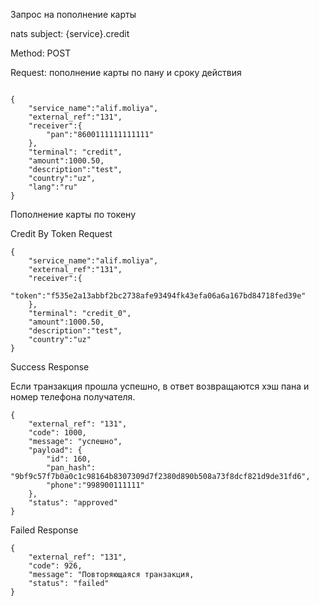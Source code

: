 Запрос на пополнение карты

nats subject: {service}.credit

Method: POST

Request: пополнение карты по пану и сроку действия

```

{
    "service_name":"alif.moliya",
    "external_ref":"131",
    "receiver":{
        "pan":"8600111111111111"
    },
    "terminal": "credit",
    "amount":1000.50,
    "description":"test",
    "country":"uz",
    "lang":"ru"
}

```

Пополнение карты по токену

Credit By Token Request

```
{
    "service_name":"alif.moliya",
    "external_ref":"131",
    "receiver":{
        "token":"f535e2a13abbf2bc2738afe93494fk43efa06a6a167bd84718fed39e"
    },
    "terminal": "credit_0",
    "amount":1000.50,
    "description":"test",
    "country":"uz"
}

```


Success Response

Если транзакция прошла успешно, в ответ возвращаются хэш пана и номер телефона получателя.
```
{
    "external_ref": "131",
    "code": 1000,
    "message": "успешно",
    "payload": {
        "id": 160,
        "pan_hash": "9bf9c57f7b0a0c1c98164b8307309d7f2380d890b508a73f8dcf821d9de31fd6",
        "phone":"998900111111"
    },
    "status": "approved"
}

```

Failed Response

```
{
    "external_ref": "131",
    "code": 926,
    "message": "Повторяющаяся транзакция,
    "status": "failed"
}

```

